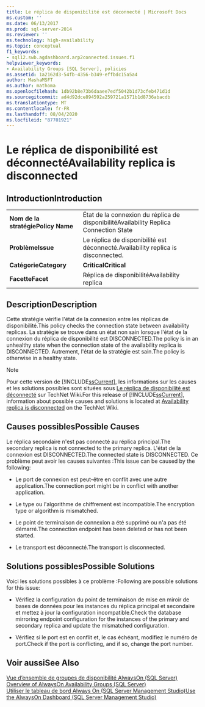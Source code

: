 ```yaml
---
title: Le réplica de disponibilité est déconnecté | Microsoft Docs
ms.custom: ''
ms.date: 06/13/2017
ms.prod: sql-server-2014
ms.reviewer: ''
ms.technology: high-availability
ms.topic: conceptual
f1_keywords:
- sql12.swb.agdashboard.arp2connected.issues.f1
helpviewer_keywords:
- Availability Groups [SQL Server], policies
ms.assetid: 1a2162d3-54fb-4356-b349-effbdc15a5a4
author: MashaMSFT
ms.author: mathoma
ms.openlocfilehash: 1db92b8e73b6daaee7edf5042b1d73cfeb471d1d
ms.sourcegitcommit: ad4d92dce894592a259721a1571b1d8736abacdb
ms.translationtype: MT
ms.contentlocale: fr-FR
ms.lasthandoff: 08/04/2020
ms.locfileid: "87701921"
---
```

# <a name="availability-replica-is-disconnected"></a><span data-ttu-id="17413-102">Le réplica de disponibilité est déconnecté</span><span class="sxs-lookup"><span data-stu-id="17413-102">Availability replica is disconnected</span></span>
    
## <a name="introduction"></a><span data-ttu-id="17413-103">Introduction</span><span class="sxs-lookup"><span data-stu-id="17413-103">Introduction</span></span>  
  
|||  
|-|-|  
|<span data-ttu-id="17413-104">**Nom de la stratégie**</span><span class="sxs-lookup"><span data-stu-id="17413-104">**Policy Name**</span></span>|<span data-ttu-id="17413-105">État de la connexion du réplica de disponibilité</span><span class="sxs-lookup"><span data-stu-id="17413-105">Availability Replica Connection State</span></span>|  
|<span data-ttu-id="17413-106">**Problème**</span><span class="sxs-lookup"><span data-stu-id="17413-106">**Issue**</span></span>|<span data-ttu-id="17413-107">Le réplica de disponibilité est déconnecté.</span><span class="sxs-lookup"><span data-stu-id="17413-107">Availability replica is disconnected.</span></span>|  
|<span data-ttu-id="17413-108">**Catégorie**</span><span class="sxs-lookup"><span data-stu-id="17413-108">**Category**</span></span>|<span data-ttu-id="17413-109">**Critical**</span><span class="sxs-lookup"><span data-stu-id="17413-109">**Critical**</span></span>|  
|<span data-ttu-id="17413-110">**Facette**</span><span class="sxs-lookup"><span data-stu-id="17413-110">**Facet**</span></span>|<span data-ttu-id="17413-111">Réplica de disponibilité</span><span class="sxs-lookup"><span data-stu-id="17413-111">Availability replica</span></span>|  
  
## <a name="description"></a><span data-ttu-id="17413-112">Description</span><span class="sxs-lookup"><span data-stu-id="17413-112">Description</span></span>  
 <span data-ttu-id="17413-113">Cette stratégie vérifie l'état de la connexion entre les réplicas de disponibilité.</span><span class="sxs-lookup"><span data-stu-id="17413-113">This policy checks the connection state between availability replicas.</span></span> <span data-ttu-id="17413-114">La stratégie se trouve dans un état non sain lorsque l'état de la connexion du réplica de disponibilité est DISCONNECTED.</span><span class="sxs-lookup"><span data-stu-id="17413-114">The policy is in an unhealthy state when the connection state of the availability replica is DISCONNECTED.</span></span> <span data-ttu-id="17413-115">Autrement, l'état de la stratégie est sain.</span><span class="sxs-lookup"><span data-stu-id="17413-115">The policy is otherwise in a healthy state.</span></span>  
  
> [!NOTE]  
>  <span data-ttu-id="17413-116"> Pour cette version de [!INCLUDE[ssCurrent](../../../includes/sscurrent-md.md)], les informations sur les causes et les solutions possibles sont situées sous [Le réplica de disponibilité est déconnecté](https://go.microsoft.com/fwlink/p/?LinkId=220857) sur TechNet Wiki.</span><span class="sxs-lookup"><span data-stu-id="17413-116">For this release of [!INCLUDE[ssCurrent](../../../includes/sscurrent-md.md)], information about possible causes and solutions is located at [Availability replica is disconnected](https://go.microsoft.com/fwlink/p/?LinkId=220857) on the TechNet Wiki.</span></span>  
  
## <a name="possible-causes"></a><span data-ttu-id="17413-117">Causes possibles</span><span class="sxs-lookup"><span data-stu-id="17413-117">Possible Causes</span></span>  
 <span data-ttu-id="17413-118">Le réplica secondaire n'est pas connecté au réplica principal.</span><span class="sxs-lookup"><span data-stu-id="17413-118">The secondary replica is not connected to the primary replica.</span></span> <span data-ttu-id="17413-119">L'état de la connexion est DISCONNECTED.</span><span class="sxs-lookup"><span data-stu-id="17413-119">The connected state is DISCONNECTED.</span></span> <span data-ttu-id="17413-120">Ce problème peut avoir les causes suivantes :</span><span class="sxs-lookup"><span data-stu-id="17413-120">This issue can be caused by the following:</span></span>  
  
-   <span data-ttu-id="17413-121">Le port de connexion est peut-être en conflit avec une autre application.</span><span class="sxs-lookup"><span data-stu-id="17413-121">The connection port might be in conflict with another application.</span></span>  
  
-   <span data-ttu-id="17413-122">Le type ou l'algorithme de chiffrement est incompatible.</span><span class="sxs-lookup"><span data-stu-id="17413-122">The encryption type or algorithm is mismatched.</span></span>  
  
-   <span data-ttu-id="17413-123">Le point de terminaison de connexion a été supprimé ou n'a pas été démarré.</span><span class="sxs-lookup"><span data-stu-id="17413-123">The connection endpoint has been deleted or has not been started.</span></span>  
  
-   <span data-ttu-id="17413-124">Le transport est déconnecté.</span><span class="sxs-lookup"><span data-stu-id="17413-124">The transport is disconnected.</span></span>  
  
## <a name="possible-solutions"></a><span data-ttu-id="17413-125">Solutions possibles</span><span class="sxs-lookup"><span data-stu-id="17413-125">Possible Solutions</span></span>  
 <span data-ttu-id="17413-126">Voici les solutions possibles à ce problème :</span><span class="sxs-lookup"><span data-stu-id="17413-126">Following are possible solutions for this issue:</span></span>  
  
-   <span data-ttu-id="17413-127">Vérifiez la configuration du point de terminaison de mise en miroir de bases de données pour les instances du réplica principal et secondaire et mettez à jour la configuration incompatible.</span><span class="sxs-lookup"><span data-stu-id="17413-127">Check the database mirroring endpoint configuration for the instances of the primary and secondary replica and update the mismatched configuration.</span></span>  
  
-   <span data-ttu-id="17413-128">Vérifiez si le port est en conflit et, le cas échéant, modifiez le numéro de port.</span><span class="sxs-lookup"><span data-stu-id="17413-128">Check if the port is conflicting, and if so, change the port number.</span></span>  
  
## <a name="see-also"></a><span data-ttu-id="17413-129">Voir aussi</span><span class="sxs-lookup"><span data-stu-id="17413-129">See Also</span></span>  
 <span data-ttu-id="17413-130">[Vue d’ensemble de groupes de disponibilité AlwaysOn &#40;SQL Server&#41;](overview-of-always-on-availability-groups-sql-server.md) </span><span class="sxs-lookup"><span data-stu-id="17413-130">[Overview of AlwaysOn Availability Groups &#40;SQL Server&#41;](overview-of-always-on-availability-groups-sql-server.md) </span></span>  
 [<span data-ttu-id="17413-131">Utiliser le tableau de bord Always On &#40;SQL Server Management Studio&#41;</span><span class="sxs-lookup"><span data-stu-id="17413-131">Use the AlwaysOn Dashboard &#40;SQL Server Management Studio&#41;</span></span>](use-the-always-on-dashboard-sql-server-management-studio.md)  
  
  
